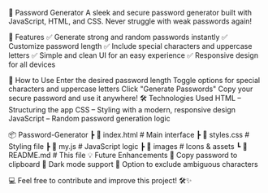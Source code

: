 🔑 Password Generator
A sleek and secure password generator built with JavaScript, HTML, and CSS. Never struggle with weak passwords again!

🚀 Features
✅ Generate strong and random passwords instantly
✅ Customize password length
✅ Include special characters and uppercase letters
✅ Simple and clean UI for an easy experience
✅ Responsive design for all devices

🎯 How to Use
Enter the desired password length
Toggle options for special characters and uppercase letters
Click "Generate Passwords"
Copy your secure password and use it anywhere!
🛠️ Technologies Used
HTML – Structuring the app
CSS – Styling with a modern, responsive design
JavaScript – Random password generation logic


📦 Password-Generator
 ┣ 📜 index.html   # Main interface
 ┣ 📜 styles.css   # Styling file
 ┣ 📜 my.js        # JavaScript logic
 ┣ 📂 images       # Icons & assets
 ┗ 📜 README.md    # This file
💡 Future Enhancements
🔹 Copy password to clipboard
🔹 Dark mode support
🔹 Option to exclude ambiguous characters

💻 Feel free to contribute and improve this project! 🛠️✨

